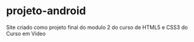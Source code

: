# projeto-android
Site criado como projeto final do modulo 2 do curso de HTML5 e CSS3 do Curso em Video
